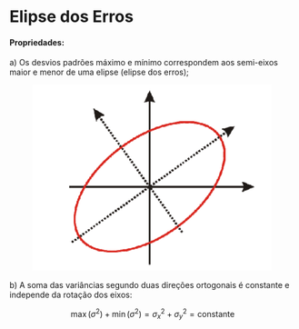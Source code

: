 # Elipse dos Erros

#### Propriedades:

a) Os desvios padrões máximo e mínimo correspondem aos semi-eixos maior e menor de uma elipse (elipse dos erros);



<figure><img src=".gitbook/assets/image.png" alt=""><figcaption></figcaption></figure>





b) A soma das variâncias segundo duas direções ortogonais é constante e independe da rotação dos eixos:

$$
\max(\sigma^2) + \min(\sigma^2) = \sigma_x^2 + \sigma_y^2 = \text{constante}
$$
